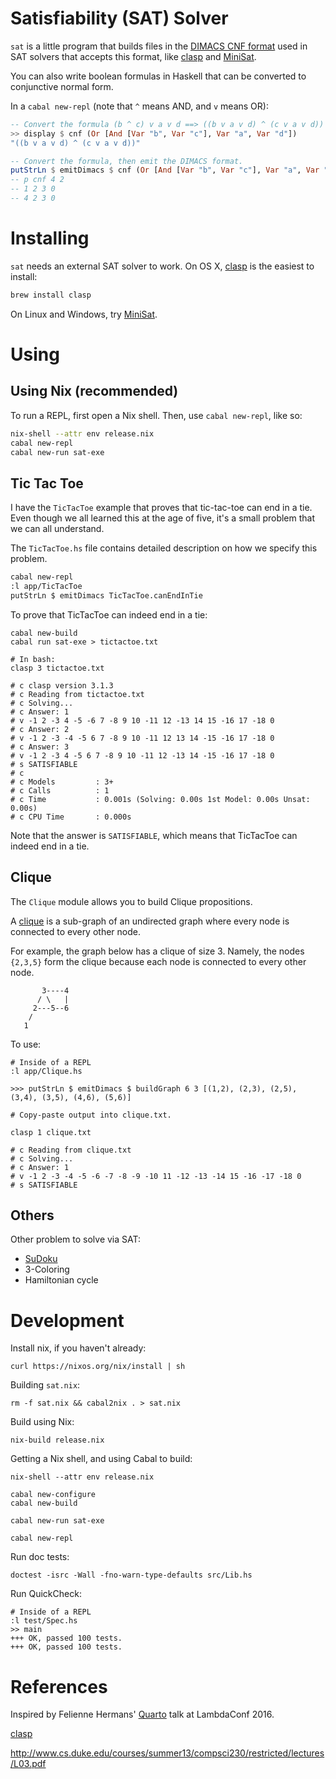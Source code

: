 # Satisfiability (SAT) Solver

`sat` is a little program that builds files in the [DIMACS CNF
format](http://www.satcompetition.org/2009/format-benchmarks2009.html) used in
SAT solvers that accepts this format, like
[clasp](http://www.cs.uni-potsdam.de/clasp/) and [MiniSat](http://minisat.se/).

You can also write boolean formulas in Haskell that can be converted to conjunctive normal form.

In a `cabal new-repl` (note that `^` means AND, and `v` means OR):

```haskell
-- Convert the formula (b ^ c) v a v d ==> ((b v a v d) ^ (c v a v d))
>> display $ cnf (Or [And [Var "b", Var "c"], Var "a", Var "d"])
"((b v a v d) ^ (c v a v d))"

-- Convert the formula, then emit the DIMACS format.
putStrLn $ emitDimacs $ cnf (Or [And [Var "b", Var "c"], Var "a", Var "d"])
-- p cnf 4 2
-- 1 2 3 0
-- 4 2 3 0
```

# Installing

`sat` needs an external SAT solver to work. On OS X, [clasp](http://www.cs.uni-potsdam.de/clasp/) is the easiest to install:

```bash
brew install clasp
```

On Linux and Windows, try [MiniSat](http://minisat.se/).

# Using

## Using Nix (recommended)

To run a REPL, first open a Nix shell. Then, use `cabal new-repl`, like so:

```bash
nix-shell --attr env release.nix
cabal new-repl
cabal new-run sat-exe
```

## Tic Tac Toe

I have the `TicTacToe` example that proves that tic-tac-toe can end in a tie.
Even though we all learned this at the age of five, it's a small problem that
we can all understand.

The `TicTacToe.hs` file contains detailed description on how we specify this
problem.

```bash
cabal new-repl
:l app/TicTacToe
putStrLn $ emitDimacs TicTacToe.canEndInTie
```

To prove that TicTacToe can indeed end in a tie:

```
cabal new-build
cabal run sat-exe > tictactoe.txt

# In bash:
clasp 3 tictactoe.txt

# c clasp version 3.1.3
# c Reading from tictactoe.txt
# c Solving...
# c Answer: 1
# v -1 2 -3 4 -5 -6 7 -8 9 10 -11 12 -13 14 15 -16 17 -18 0
# c Answer: 2
# v -1 2 -3 -4 -5 6 7 -8 9 10 -11 12 13 14 -15 -16 17 -18 0
# c Answer: 3
# v -1 2 -3 4 -5 6 7 -8 9 10 -11 12 -13 14 -15 -16 17 -18 0
# s SATISFIABLE
# c
# c Models         : 3+
# c Calls          : 1
# c Time           : 0.001s (Solving: 0.00s 1st Model: 0.00s Unsat: 0.00s)
# c CPU Time       : 0.000s
```

Note that the answer is `SATISFIABLE`, which means that TicTacToe can indeed end
in a tie.

## Clique

The `Clique` module allows you to build Clique propositions.

A [clique](https://en.wikipedia.org/wiki/Clique_(graph_theory)) is a sub-graph
of an undirected graph where every node is connected to every other node.

For example, the graph below has a clique of size 3. Namely, the nodes
`{2,3,5}` form the clique because each node is connected to every other node.

```
       3----4
      / \   |
     2---5--6
    /
   1
```

To use:

```
# Inside of a REPL
:l app/Clique.hs

>>> putStrLn $ emitDimacs $ buildGraph 6 3 [(1,2), (2,3), (2,5), (3,4), (3,5), (4,6), (5,6)]

# Copy-paste output into clique.txt.

clasp 1 clique.txt

# c Reading from clique.txt
# c Solving...
# c Answer: 1
# v -1 2 -3 -4 -5 -6 -7 -8 -9 -10 11 -12 -13 -14 15 -16 -17 -18 0
# s SATISFIABLE
```

## Others

Other problem to solve via SAT:

- [SuDoku](http://www.cs.qub.ac.uk/~I.Spence/SuDoku/SuDoku.html)
- 3-Coloring
- Hamiltonian cycle

# Development

Install nix, if you haven't already:

```
curl https://nixos.org/nix/install | sh
```

Building `sat.nix`:

```
rm -f sat.nix && cabal2nix . > sat.nix
```

Build using Nix:

```
nix-build release.nix
```

Getting a Nix shell, and using Cabal to build:

```
nix-shell --attr env release.nix

cabal new-configure
cabal new-build

cabal new-run sat-exe

cabal new-repl
```

Run doc tests:

```
doctest -isrc -Wall -fno-warn-type-defaults src/Lib.hs
```

Run QuickCheck:

```
# Inside of a REPL
:l test/Spec.hs
>> main
+++ OK, passed 100 tests.
+++ OK, passed 100 tests.
```

# References

Inspired by Felienne Hermans' [Quarto](https://github.com/Felienne/Quarto
) talk at LambdaConf 2016.

[clasp](http://www.cs.uni-potsdam.de/clasp/)

http://www.cs.duke.edu/courses/summer13/compsci230/restricted/lectures/L03.pdf
